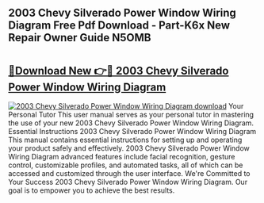 ## 2003 Chevy Silverado Power Window Wiring Diagram Free Pdf Download - Part-K6x New Repair Owner Guide N5OMB

# <h2><a href="http://dfovf1.blite.top/?on=2003+Chevy+Silverado+Power+Window+Wiring+Diagram">🔗Download New 👉🔴 2003 Chevy Silverado Power Window Wiring Diagram</a></h2>

[![2003 Chevy Silverado Power Window Wiring Diagram download](https://i.imgur.com/lujVjoI.png)](http://dfovf1.blite.top/?on=2003+Chevy+Silverado+Power+Window+Wiring+Diagram)
Your Personal Tutor This user manual serves as your personal tutor in mastering the use of your new 2003 Chevy Silverado Power Window Wiring Diagram. Essential Instructions 2003 Chevy Silverado Power Window Wiring Diagram This manual contains essential instructions for setting up and operating your product safely and effectively. 2003 Chevy Silverado Power Window Wiring Diagram advanced features include facial recognition, gesture control, customizable profiles, and automated tasks, all of which can be accessed and customized through the user interface. We're Committed to Your Success 2003 Chevy Silverado Power Window Wiring Diagram. Our goal is to empower you to achieve the best results.
